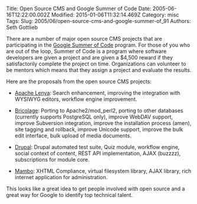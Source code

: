 Title: Open Source CMS and Google Summer of Code
Date: 2005-06-16T12:22:00.002Z
Modified: 2015-01-06T11:32:14.469Z
Category: misc
Tags: 
Slug: 2005/06/open-source-cms-and-google-summer-of_91
Authors: Seth Gottlieb

There are a number of major open source CMS projects that are participating in the [Google Summer of Code](http://code.google.com/summerofcode.html) program. For those of you who are out of the loop, Summer of Code is a program where software developers are given a project and are given a $4,500 reward if they satisfactorily complete the project on time. Organizations can volunteer to be mentors which means that they assign a project and evaluate the results.   

Here are the proposals from the open source CMS projects:  

*   [Apache Lenya](http://wiki.apache.org/general/SummerOfCode2005): Search enhancement, improving the integration with WYSIWYG editors, workflow engine improvement.  
    
*   [Bricolage](http://www.bricolage.cc/dev/summer_of_code/): Porting to Apache2/mod\_perl2, porting to other databases (currently supports PostgreSQL only), improve WebDAV support, improve Subversion integration, improve the installation process (amen), site tagging and rollback, improve Unicode support, improve the bulk edit interface, bulk upload of media documents.  
    
*   [Drupal](http://drupal.org/summer_of_code_2005): Drupal automated test suite, Quiz module, workflow engine, social context of content, REST API implementation, AJAX (buzzzz), subscriptions for module core.  
    
*   [Mambo](http://news.mamboserver.com/index.php?option=com_content&amp;task=view&amp;id=799&amp;Itemid=67): XHTML Compliance, virtual filesystem library, AJAX library, rich internet application for administration.

  
This looks like a great idea to get people involved with open source and a great way for Google to identify top technical talent.   
